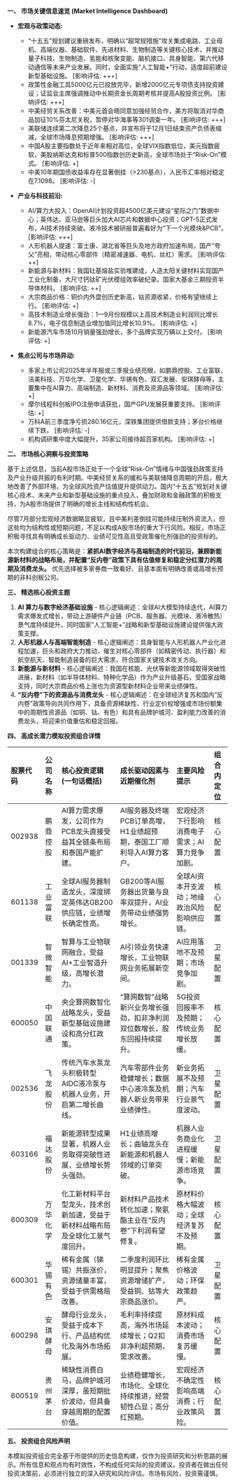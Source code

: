 **一、 市场关键信息速览 (Market Intelligence Dashboard)**

*   **宏观与政策动态:**
    *   “十五五”规划建议重磅发布，明确以“超常规措施”攻关集成电路、工业母机、高端仪器、基础软件、先进材料、生物制造等关键核心技术，并推动量子科技、生物制造、氢能和核聚变能、脑机接口、具身智能、第六代移动通信等未来产业发展。同时，全面实施“人工智能+”行动，适度超前建设新型基础设施。 [影响评估: +++]
    *   政策性金融工具5000亿元已投放完毕，新增2000亿元专项债支持投资建设；证监会主席强调推动中长期资金长周期考核并提高A股投资比例。 [影响评估: +++]
    *   中美经贸关系改善：中美元首会晤同意加强经贸合作，美方将取消对华商品加征10%芬太尼关税，暂停对华海事等301调查一年。 [影响评估: +++]
    *   美联储连续第二次降息25个基点，并宣布将于12月1日结束资产负债表缩减，全球市场降息预期增强。 [影响评估: +++]
    *   中国A股主要指数处于近年来相对高位，全球VIX指数低位，美元指数疲软，美股纳斯达克和标普500指数创历史新高，全球市场处于“Risk-On”模式。 [影响评估: +]
    *   中美10年期国债收益率存在显著倒挂（>230基点），人民币汇率相对稳定在7.1098。 [影响评估: -]

*   **产业与科技前沿:**
    *   AI/算力大投入：OpenAI计划投资超4500亿美元建设“星际之门”数据中心；英伟达、亚马逊等巨头加大AI芯片和数据中心投资；GPT-5正式发布，AI技术持续突破。液冷技术被研报普遍看好为“下一个光模块&PCB”。 [影响评估: +++]
    *   人形机器人提速：富士康、湖北省等巨头及地方政府加速布局，国产“夸父”亮相，带动核心零部件（精密减速器、电机、丝杠）需求。 [影响评估: ++]
    *   新能源与新材料：我国钍基熔盐实验堆建成，人造太阳关键材料实现国产工业化制备，大尺寸钙钛矿光伏模组效率破纪录。国家大基金三期投资半导体材料。 [影响评估: ++]
    *   大宗商品价格：铜价内外盘创历史新高，钴资源收紧，价格有望继续上行。 [影响评估: +]
    *   高技术制造业增长强劲：1—9月份规模以上高技术制造业利润同比增长8.7%，电子信息制造业增加值同比增长10.9%。 [影响评估: +]
    *   新能源汽车市场10月销量强劲增长，多个品牌实现万辆以上交付。 [影响评估: +]

*   **焦点公司与市场异动:**
    *   多家上市公司2025年半年报或三季报业绩亮眼，如鹏鼎控股、工业富联、洁美科技、万华化学、卫星化学、华锡有色、双汇发展、安琪酵母等，主要集中在AI算力、高端制造、新材料、消费及资源品等领域。 [影响评估: +]
    *   摩尔线程科创板IPO注册申请获批，国产GPU发展获重要支持。 [影响评估: +]
    *   万科A前三季度净亏损280.16亿元，深铁集团提供借款支持；茅台价格继续下跌。 [影响评估: -]
    *   机构调研集中度大幅提升，35家公司接待超百家机构。 [影响评估: +]

**二、 市场核心洞察与投资策略**

基于上述信息，当前A股市场正处于一个全球“Risk-On”情绪与中国强劲政策支持及产业升级共振的有利时期。中美经贸关系的缓和与美联储降息周期的开启，极大地改善了外部环境，为全球风险资产估值提升提供动力。国内“十五五”规划对关键核心技术、未来产业和新型基础设施的重点投入，叠加财政和金融政策的积极支持，为A股市场提供了明确的增长主线和结构性机会。

尽管7月部分宏观经济数据略显疲软，且中美利差倒挂可能持续压制外资流入，但这些均为结构性或短期问题，不足以构成A股市场的重大下行风险。相反，市场正积极寻找具有明确成长驱动力、业绩可见性高且受政策催化剂强劲的投资标的。

本次构建组合的核心策略是：**紧抓AI数字经济与高端制造的时代前沿，兼顾新能源新材料的战略布局，并配置“反内卷”政策下具有估值修复和稳定分红潜力的周期及消费龙头。** 优先选择被多家券商一致看好、且基本面有明确改善或高增长预期的非科创板公司。

**三、 精选核心投资主题**

1.  **AI 算力与数字经济基础设施** - 核心逻辑阐述：全球AI大模型持续迭代，AI算力需求爆发式增长，带动上游硬件产业链（PCB、服务器、光模块、液冷散热）景气度持续提升，同时国家“人工智能+”战略和新型基础设施建设提供强大政策支撑。
2.  **人形机器人与高端智能制造** - 核心逻辑阐述：具身智能与人形机器人产业化进程加速，巨头和政府大力推动，催生对核心零部件（如精密传动、执行器）和航空航天、智能制造装备的巨大需求，符合国家关键技术攻关方向。
3.  **新能源与新材料** - 核心逻辑阐述：我国在核能、光伏等新能源领域取得突破性进展，新材料（如半导体材料、特种化学品）作为产业升级基石，受国家战略支持，同时大宗商品价格上涨也为资源型新材料企业带来业绩弹性。
4.  **“反内卷”下的资源品与消费龙头** - 核心逻辑阐述：在全球经济复苏和国内“反内卷”政策导向共同作用下，具备资源稀缺性、行业定价权增强或市场份额集中的周期性资源品（如铜、钴、有色）和具有品牌护城河、盈利能力改善的消费龙头，将迎来价值重估和稳定回报。

**四、 高成长潜力模拟投资组合详情**

| 股票代码 | 公司名称 | 核心投资逻辑 (一句话概括) | 成长驱动因素与近期催化剂 | 主要风险提示 | 组合内定位 |
| :--- | :--- | :--- | :--- | :--- | :--- |
| 002938 | 鹏鼎控股 | AI算力需求爆发，公司作为PCB龙头直接受益其全链条布局和泰国产能扩建。 | AI服务器及终端PCB订单高增，H1业绩超预期，泰国工厂顺利导入AI算力客户。 | 宏观经济下行影响消费电子需求；AI算力竞争加剧。 | 核心配置 |
| 601138 | 工业富联 | 全球AI服务器制造龙头，深度绑定英伟达GB200供应链，业绩增长确定性高。 | GB200等AI服务器出货量与良率双提升，AI业务带动业绩强势增长。 | 全球AI资本开支波动；地缘政治风险影响供应链。 | 核心配置 |
| 001339 | 智微智能 | 智算与工业物联网融合，受益AI+工业智造升级，高增长潜力。 | AI引领业务快速增长，工业物联网业务拓展新空间。 | AI应用落地不及预期；市场竞争加剧。 | 卫星配置 |
| 600050 | 中国联通 | 央企算网数智化战略龙头，受益新型基础设施建设和高分红政策。 | “算网数智”战略新兴业务增长强劲，扣非净利润双位数增长，股东回报持续提升。 | 5G投资回报率不及预期；传统业务增长放缓。 | 核心配置 |
| 002536 | 飞龙股份 | 传统汽车水泵龙头积极转型AIDC液冷泵与机器人业务，开启第二增长曲线。 | 汽车零部件业务稳健增长；数据中心液冷泵及机器人新业务带来业绩弹性。 | 新业务拓展不及预期；汽车行业景气度波动。 | 卫星配置 |
| 603166 | 福达股份 | 新能源转型成果显著，机器人业务取得突破性进展，业绩增长势头强劲。 | H1业绩高增长；曲轴龙头在新能源和机器人领域的订单突破。 | 机器人业务商业化进程缓慢；新能源市场竞争。 | 卫星配置 |
| 600309 | 万华化学 | 化工新材料平台型龙头，技术创新加速，受益于新材料战略布局及全球化工景气度回升。 | 新材料产品技术转化加速；聚氨酯主业在“反内卷”下利润有望修复。 | 原材料价格大幅波动；全球经济复苏不及预期。 | 核心配置 |
| 600301 | 华锡有色 | 稀有金属（锑锡）共振涨价，资源储量丰富，受益于供需格局改善。 | 二季度利润环比明显提升；聚焦资源增储扩产，受益铜、钴等大宗商品涨价。 | 稀有金属价格波动；环保政策趋严。 | 卫星配置 |
| 600298 | 安琪酵母 | 酵母行业龙头，受益于成本下行、产品结构优化及海外市场拓展。 | 毛利率持续提高，海外市场延续增长；Q2扣非净利超预期，需求改善。 | 原材料成本波动；消费市场复苏缓慢。 | 核心配置 |
| 600519 | 贵州茅台 | 稀缺性消费白马，品牌护城河深厚，虽短期批价波动，但具备穿越周期的配置价值。 | 业绩稳健增长，市场化、全球化持续推进，经营韧性凸显；高分红预期。 | 宏观经济不确定性影响高端消费；行业政策风险。 | 核心配置 |

**五、 投资组合风险声明**

本模拟投资组合完全基于所提供的历史信息构建，仅作为投资研究和分析思路的展示。所有信息和观点均有时效性，不构成任何实际的投资建议。投资者在做出任何投资决策前，必须进行独立的深入研究和风险评估。市场有风险，投资需谨慎。